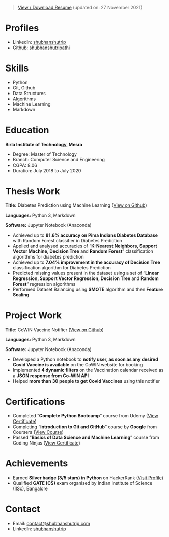 >[View / Download Resume](/Documents/Shubhanshu%20Tripathi%20Resume.pdf) (updated on: 27 November 2021)

# Profiles
- LinkedIn: [shubhanshutrip](https://www.linkedin.com/in/shubhanshutrip)
- Github: [shubhanshutripathi](https://github.com/shubhanshutripathi)

# Skills
- Python
- Git, Github
- Data Structures
- Algorithms
- Machine Learning
- Markdown

# Education
**Birla Institute of Technology, Mesra**
- Degree: Master of Technology
- Branch: Computer Science and Engineering
- CGPA: 8.06
- Duration: July 2018 to July 2020

# Thesis Work

**Title:** Diabetes Prediction using Machine Learning ([View on Github](https://github.com/ShubhanshuTripathi/Diabetes-Prediction))

**Languages:** Python 3, Markdown

**Software:** Jupyter Notebook (Anaconda)
-	Achieved up to **81.6% accuracy on Pima Indians Diabetes Database** with Random Forest classifier in Diabetes Prediction
-	Applied and analysed accuracies of “**K-Nearest Neighbors, Support Vector Machine, Decision Tree** and **Random Forest**” classification algorithms for diabetes prediction
-	Achieved up to **7.04% improvement in the accuracy of Decision Tree** classification algorithm for Diabetes Prediction
-	Predicted missing values present in the dataset using a set of “**Linear Regression, Support Vector Regression, Decision Tree** and **Random Forest**” regression algorithms
- Performed Dataset Balancing using **SMOTE** algorithm and then **Feature Scaling**

# Project Work

**Title:** CoWIN Vaccine Notifier ([View on Github](https://github.com/ShubhanshuTripathi/CoWIN-Vaccine-Notifier))

**Languages:** Python 3, Markdown

**Software:** Jupyter Notebook (Anaconda)
- Developed a Python notebook to **notify user, as soon as any desired Covid Vaccine is available** on the CoWIN website for booking
- Implemented **4 dynamic filters** on the Vaccination calendar received as a **JSON response from Co-WIN API**
- Helped **more than 30 people to get Covid Vaccines** using this notifier

# Certifications
- Completed “**Complete Python Bootcamp**” course from Udemy ([View Certificate](https://ude.my/UC-8406f3da-58cb-4c48-ae37-acde960790fd))
- Completing “**Introduction to Git and GitHub**” course by **Google** from Coursera ([View Course](https://www.coursera.org/learn/introduction-git-github))
- Passed “**Basics of Data Science and Machine Learning**” course from Coding Ninjas ([View Certificate](https://students.codingninjas.com/verify/65b6af5ee928bb1c))

# Achievements
- Earned **Silver badge (3/5 stars) in Python** on HackerRank ([Visit Profile](https://www.hackerrank.com/shubhanshu_trip))
- Qualified **GATE (CS)** exam organised by Indian Institute of Science (IISc), Bangalore

# Contact
- Email: [contact@shubhanshutrip.com](mailto:contact@shubhanshutrip.com)
- LinkedIn: [shubhanshutrip](https://www.linkedin.com/in/shubhanshutrip)
